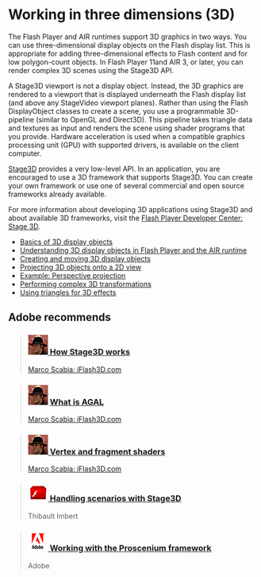 # Working in three dimensions (3D)

The Flash Player and AIR runtimes support 3D graphics in two ways. You can use
three-dimensional display objects on the Flash display list. This is appropriate
for adding three-dimensional effects to Flash content and for low polygon-count
objects. In Flash Player 11and AIR 3, or later, you can render complex 3D scenes
using the Stage3D API.

A Stage3D viewport is not a display object. Instead, the 3D graphics are
rendered to a viewport that is displayed underneath the Flash display list (and
above any StageVideo viewport planes). Rather than using the Flash DisplayObject
classes to create a scene, you use a programmable 3D-pipeline (similar to OpenGL
and Direct3D). This pipeline takes triangle data and textures as input and
renders the scene using shader programs that you provide. Hardware acceleration
is used when a compatible graphics processing unit (GPU) with supported drivers,
is available on the client computer.

[Stage3D](https://airsdk.dev/reference/actionscript/3.0/flash/display/Stage3D.html)
provides a very low-level API. In an application, you are encouraged to use a 3D
framework that supports Stage3D. You can create your own framework or use one of
several commercial and open source frameworks already available.

For more information about developing 3D applications using Stage3D and about
available 3D frameworks, visit the
[Flash Player Developer Center: Stage 3D](https://web.archive.org/web/20171027002039/http://www.adobe.com/devnet/flashplayer/stage3d.html).

- [Basics of 3D display objects](./basics-of-3d-objects.md)
- [Understanding 3D display objects in Flash Player and the AIR runtime](./understanding-3d-display-objects-in-flash-player-and-the-air-runtime.md)
- [Creating and moving 3D display objects](./creating-and-moving-3d-display-objects.md)
- [Projecting 3D objects onto a 2D view](./projecting-3d-objects-onto-a-2d-view.md)
- [Example: Perspective projection](./example-perspective-projection.md)
- [Performing complex 3D transformations](./performing-complex-3d-transformations.md)
- [Using triangles for 3D effects](./using-triangles-for-3d-effects.md)

## Adobe recommends

> ### [![](../../img/marco_scabia.png) How Stage3D works](https://web.archive.org/web/20170924112945/http://www.adobe.com/devnet/flashplayer/articles/how-stage3d-works.html)
>
> [Marco Scabia: iFlash3D.com](https://web.archive.org/web/20131020011825/http://iflash3d.com/)

> ### ![](../../img/marco_scabia.png) [What is AGAL](https://web.archive.org/web/20170905143711/http://www.adobe.com/devnet/flashplayer/articles/what-is-agal.html)
>
> [Marco Scabia: iFlash3D.com](https://web.archive.org/web/20131020011825/http://iflash3d.com/)

> ### [![](../../img/marco_scabia.png) Vertex and fragment shaders](https://web.archive.org/web/20170909061020/http://www.adobe.com/devnet/flashplayer/articles/vertex-fragment-shaders.html)
>
> [Marco Scabia: iFlash3D.com](https://web.archive.org/web/20131020011825/http://iflash3d.com/)

> ### [![](../../img/bytearrayORG.png) Handling scenarios with Stage3D](https://web.archive.org/web/20170709144149/http://www.bytearray.org/?p=3443)
>
> Thibault Imbert

> ### [![](../../img/adobe_logo.png) Working with the Proscenium framework](https://web.archive.org/web/20120203040621/http://www.adobe.com/devnet/flashplayer/articles/working-with-proscenium.html)
>
> Adobe
